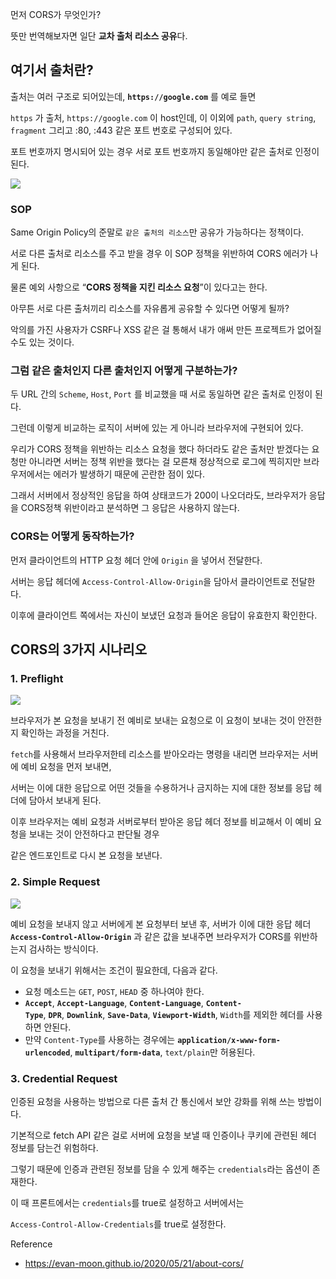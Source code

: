 먼저 CORS가 무엇인가?

뜻만 번역해보자면 일단 **교차 출처 리소스 공유**다.

## **여기서 출처란?**

출처는 여러 구조로 되어있는데, **`https://google.com`** 를 예로 들면

`https` 가 출처, `https://google.com` 이 host인데, 이 이외에 `path`, `query string`, `fragment` 그리고 :80, :443 같은 포트 번호로 구성되어 있다.

포트 번호까지 명시되어 있는 경우 서로 포트 번호까지 동일해야만 같은 출처로 인정이 된다.

<img src='https://s3.us-west-2.amazonaws.com/secure.notion-static.com/213e877c-d313-4710-b0fa-24f1a8d8f6a0/Untitled.png?X-Amz-Algorithm=AWS4-HMAC-SHA256&X-Amz-Content-Sha256=UNSIGNED-PAYLOAD&X-Amz-Credential=AKIAT73L2G45EIPT3X45%2F20221014%2Fus-west-2%2Fs3%2Faws4_request&X-Amz-Date=20221014T105026Z&X-Amz-Expires=86400&X-Amz-Signature=34b342d7d7c031124f69c2b91ebd7a680ed8091d6fb220b6cdfccdc1a1026b55&X-Amz-SignedHeaders=host&response-content-disposition=filename%20%3D%22Untitled.png%22&x-id=GetObject'/>

### SOP

Same Origin Policy의 준말로 `같은 출처의 리소스`만 공유가 가능하다는 정책이다.

서로 다른 출처로 리소스를 주고 받을 경우 이 SOP 정책을 위반하여 CORS 에러가 나게 된다.

물론 예외 사항으로 “**CORS 정책을 지킨 리소스 요청**”이 있다고는 한다.

아무튼 서로 다른 출처끼리 리소스를 자유롭게 공유할 수 있다면 어떻게 될까?

악의를 가진 사용자가 CSRF나 XSS 같은 걸 통해서 내가 애써 만든 프로젝트가 없어질 수도 있는 것이다.

### 그럼 같은 출처인지 다른 출처인지 어떻게 구분하는가?

두 URL 간의 `Scheme`, `Host`, `Port` 를 비교했을 때 서로 동일하면 같은 출처로 인정이 된다.

그런데 이렇게 비교하는 로직이 서버에 있는 게 아니라 브라우저에 구현되어 있다.

우리가 CORS 정책을 위반하는 리소스 요청을 했다 하더라도 같은 출처만 받겠다는 요청만 아니라면 서버는 정책 위반을 했다는 걸 모른채 정상적으로 로그에 찍히지만 브라우저에서는 에러가 발생하기 때문에 곤란한 점이 있다.

그래서 서버에서 정상적인 응답을 하여 상태코드가 200이 나오더라도, 브라우저가 응답을 CORS정책 위반이라고 분석하면 그 응답은 사용하지 않는다.

### CORS는 어떻게 동작하는가?

먼저 클라이언트의 HTTP 요청 헤더 안에 `Origin` 을 넣어서 전달한다.

서버는 응답 헤더에 `Access-Control-Allow-Origin`을 담아서 클라이언트로 전달한다.

이후에 클라이언트 쪽에서는 자신이 보냈던 요청과 들어온 응답이 유효한지 확인한다.

## **CORS의 3가지 시나리오**

### **1. Preflight**

<img src='https://evan-moon.github.io/static/c86699252752391939dc68f8f9a860bf/6af66/cors-preflight.png' style='background-color:white' />

브라우저가 본 요청을 보내기 전 예비로 보내는 요청으로 이 요청이 보내는 것이 안전한지 확인하는 과정을 거친다.

`fetch`를 사용해서 브라우저한테 리소스를 받아오라는 명령을 내리면 브라우저는 서버에 예비 요청을 먼저 보내면,

서버는 이에 대한 응답으로 어떤 것들을 수용하거나 금지하는 지에 대한 정보를 응답 헤더에 담아서 보내게 된다.

이후 브라우저는 예비 요청과 서버로부터 받아온 응답 헤더 정보를 비교해서 이 예비 요청을 보내는 것이 안전하다고 판단될 경우

같은 엔드포인트로 다시 본 요청을 보낸다.

### **2. Simple Request**

<img src='https://evan-moon.github.io/static/d8ed6519e305c807c687032ff61240f8/6af66/simple-request.png' style='background-color:white' />

예비 요청을 보내지 않고 서버에게 본 요청부터 보낸 후, 서버가 이에 대한 응답 헤더 **`Access-Control-Allow-Origin`** 과 같은 값을 보내주면 브라우저가 CORS를 위반하는지 검사하는 방식이다.

이 요청을 보내기 위해서는 조건이 필요한데, 다음과 같다.

- 요청 메소드는 `GET`, `POST`, `HEAD` 중 하나여야 한다.
- **`Accept`**, **`Accept-Language`**, **`Content-Language`**, **`Content-Type`**, **`DPR`**, **`Downlink`**, **`Save-Data`**, **`Viewport-Width`**, `Width`를 제외한 헤더를 사용하면 안된다.
- 만약 `Content-Type`를 사용하는 경우에는 **`application/x-www-form-urlencoded`**, **`multipart/form-data`**, `text/plain`만 허용된다.

### **3. Credential Request**

인증된 요청을 사용하는 방법으로 다른 출처 간 통신에서 보안 강화를 위해 쓰는 방법이다.

기본적으로 fetch API 같은 걸로 서버에 요청을 보낼 때 인증이나 쿠키에 관련된 헤더 정보를 담는건 위험하다.

그렇기 때문에 인증과 관련된 정보를 담을 수 있게 해주는 `credentials`라는 옵션이 존재한다.

이 때 프론트에서는 `credentials`를 true로 설정하고 서버에서는

`Access-Control-Allow-Credentials`를 true로 설정한다.

Reference

- https://evan-moon.github.io/2020/05/21/about-cors/
